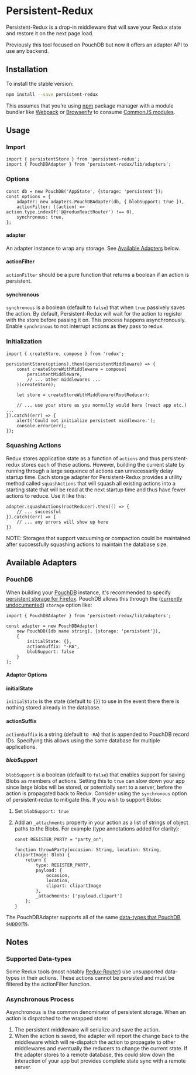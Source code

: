 # Persistent-Redux

Persistent-Redux is a drop-in middleware that will save your Redux state and restore it on the next page load.

Previously this tool focused on PouchDB but now it offers an adapter API to use any backend.

## Installation

To install the stable version:

```sh
npm install --save persistent-redux
```

This assumes that you’re using [npm](https://www.npmjs.com/) package manager with a module bundler like [Webpack](http://webpack.github.io) or [Browserify](http://browserify.org/) to consume [CommonJS modules](http://webpack.github.io/docs/commonjs.html).

## Usage

### Import
```es6
import { persistentStore } from 'persistent-redux';
import { PouchDBAdapter } from 'persistent-redux/lib/adapters';
```

### Options
```es6
const db = new PouchDB('AppState', {storage: 'persistent'});
const options = {
    adapter: new adapters.PouchDBAdapter(db, { blobSupport: true }),
    actionFilter: ((action) => action.type.indexOf('@@reduxReactRouter') !== 0),
    synchronous: true,
};
```

#### adapter
An adapter instance to wrap any storage.  See [Available Adapters](#available-adapters) below.

#### actionFilter

`actionFilter` should be a pure function that returns a boolean if an action is persistent.

#### synchronous

`synchronous` is a boolean (default to `false`) that when `true` passively saves the action.  By default, Persistent-Redux will wait for the action to register with the store before passing it on.  This process happens asynchronously.  Enable `synchronous` to not interrupt actions as they pass to redux.

### Initialization
```es6
import { createStore, compose } from 'redux';

persistentStore(options).then((persistentMiddleware) => {
    const createStoreWithMiddleware = compose(
        persistentMiddleware,
        // ... other middlewares ...
    )(createStore);

    let store = createStoreWithMiddleware(RootReducer);

    // ... use your store as you normally would here (react app etc.) ...
}).catch((err) => {
    alert('Could not initialize persistent middleware.');
    console.error(err);
});
```

### Squashing Actions

Redux stores application state as a function of `actions` and thus persistent-redux stores each of these actions.  However, building the current state by running through a large sequence of actions can unnecessarily delay startup time.  Each storage adapter for Persistent-Redux provides a utility method called `squashActions` that will squash all existing actions into a starting state that will be read at the next startup time and thus have fewer actions to reduce. Use it like this:

```es6
adapter.squashActions(rootReducer).then(() => {
    // ... successful
}).catch((err) => {
    // ... any errors will show up here
})
```

NOTE: Storages that support vacuuming or compaction could be maintained after successfully squashing actions to maintain the database size.

## Available Adapters

### PouchDB

When building your [PouchDB](http://pouchdb.com/) instance, it's recommended to specify [persistent storage for Firefox](https://developer.mozilla.org/en-US/docs/Web/API/IndexedDB_API/Browser_storage_limits_and_eviction_criteria).  PouchDB allows this through the ([currently undocumented](https://github.com/pouchdb/pouchdb/issues/4315)) `storage` option like:

```es6
import { PouchDBAdapter } from 'persistent-redux/lib/adapters';

const adapter = new PouchDBAdapter(
    new PouchDB([db name string], {storage: 'persistent'}),
    {
        initialState: {},
        actionSuffix: "-RA",
        blobSupport: false
    }
);
```

#### Adapter Options

#### initialState

`initialState` is the state (default to `{}`) to use in the event there there is nothing stored already in the database.

#### actionSuffix

`actionSuffix` is a string (default to `-RA`) that is appended to PouchDB record IDs.  Specifying this allows using the same database for multiple applications.

##### blobSupport

`blobSupport` is a boolean (default to `false`) that enables support for saving Blobs as members of actions.  Setting this to `true` can slow down your app since large blobs will be stored, or potentially sent to a server, before the action is propagated back to Redux.  Consider using the `synchronous` option of persistent-redux to mitigate this.  If you wish to support Blobs:

1. Set `blobSupport: true`
2. Add an `_attachments` property in your action as a list of strings of object paths to the Blobs.  For example (type annotations added for clarity):

    ```es6
    const REGISTER_PARTY = "party_on";

    function throwAParty(occasion: String, location: String, clipartImage: Blob) {
        return {
            type: REGISTER_PARTY,
            payload: {
                occasion,
                location,
                clipart: clipartImage
            },
            _attachments: ['payload.clipart']
        };
    }
    ```

The PouchDBAdapter supports all of the same [data-types that PouchDB supports](http://pouchdb.com/faq.html#data_types).  

## Notes

### Supported Data-types

Some Redux tools (most notably [Redux-Router](https://github.com/rackt/redux-router/issues/105)) use unsupported data-types in their actions.  These actions cannot be persisted and must be filtered by the actionFilter function.

### Asynchronous Process

Asynchronous is the common denominator of persistent storage. When an action is dispatched to the wrapped store:

1. The persistent middleware will serialize and save the action.
2. When the action is saved, the adapter will report the change back to the middleware which will re-dispatch the action to propagate to other middlewares and eventually the reducers to change the current state.  If the adapter stores to a remote database, this could slow down the interaction of your app but provides complete state sync with a remote server.
